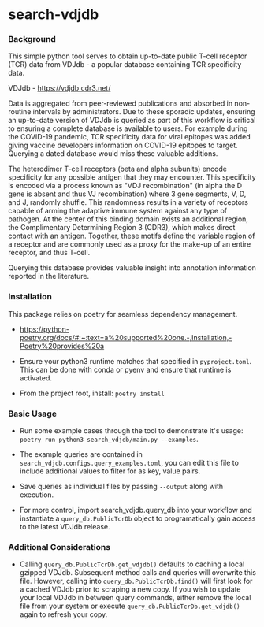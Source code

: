 # search-vdjdb


### Background 

This simple python tool serves to obtain up-to-date public T-cell receptor (TCR) data from VDJdb - a popular database containing TCR specificity data.

VDJdb - https://vdjdb.cdr3.net/

Data is aggregated from peer-reviewed publications and absorbed in non-routine intervals by administrators. Due to these sporadic updates, ensuring an up-to-date version of VDJdb is queried as part of this workflow is critical to ensuring a complete database is available to users. For example during the COVID-19 pandemic, TCR specificity data for viral epitopes was added giving vaccine developers information on COVID-19 epitopes to target. Querying a dated database would miss these valuable additions.

The heterodimer T-cell receptors (beta and alpha subunits) encode specificity for any possible antigen that they may encounter. This specificity is encoded via a process known as "VDJ recombination" (in alpha the D gene is absent and thus VJ recombination) where 3 gene segments, V, D, and J, randomly shuffle. This randomness results in a variety of receptors capable of arming the adaptive immune system against any type of pathogen. At the center of this binding domain exists an additional region, the Complimentary Determining Region 3 (CDR3), which makes direct contact with an antigen. Together, these motifs define the variable region of a receptor and are commonly used as a proxy for the make-up of an entire receptor, and thus T-cell. 

Querying this database provides valuable insight into annotation information reported in the literature. 

### Installation

This package relies on poetry for seamless dependency management.

* https://python-poetry.org/docs/#:~:text=a%20supported%20one.-,Installation,-Poetry%20provides%20a

* Ensure your python3 runtime matches that specified in `pyproject.toml`. This can be done with conda or pyenv and ensure that runtime is activated.

* From the project root, install: `poetry install`

### Basic Usage

* Run some example cases through the tool to demonstrate it's usage: `poetry run python3 search_vdjdb/main.py --examples`. 

* The example queries are contained in `search_vdjdb.configs.query_examples.toml`, you can edit this file to include additional values to filter for as key, value pairs. 

* Save queries as individual files by passing `--output` along with execution.

* For more control, import search_vdjdb.query_db into your workflow and instantiate a `query_db.PublicTcrDb` object to programatically gain access to the latest VDJdb release.

### Additional Considerations

* Calling `query_db.PublicTcrDb.get_vdjdb()` defaults to caching a local gzipped VDJdb. Subsequent method calls and queries will overwrite this file. However, calling into `query_db.PublicTcrDb.find()` will first look for a cached VDJdb prior to scraping a new copy. If you wish to update your local VDJdb in between query commands, either remove the local file from your system or execute `query_db.PublicTcrDb.get_vdjdb()` again to refresh your copy.
